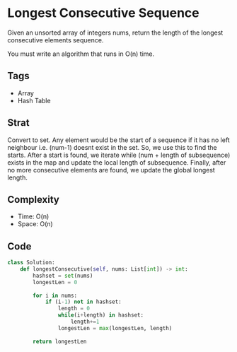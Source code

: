 # Longest Consecutive Sequence

Given an unsorted array of integers nums, return the length of the longest consecutive elements sequence.

You must write an algorithm that runs in O(n) time.

## Tags
- Array
- Hash Table

## Strat

Convert to set. Any element would be the start of a sequence if it has no left neighbour i.e. (num-1) doesnt exist in the set. So, we use this to find the starts. After a start is found, we iterate while (num + length of subsequence) exists in the map and update the local length of subsequence. Finally, after no more consecutive elements are found, we update the global longest length.

## Complexity

- Time: O(n)
- Space: O(n)

## Code

```python
class Solution:
    def longestConsecutive(self, nums: List[int]) -> int:
        hashset = set(nums)
        longestLen = 0
        
        for i in nums:
            if (i-1) not in hashset:
                length = 0
                while(i+length) in hashset:
                    length+=1
                longestLen = max(longestLen, length)
        
        return longestLen
```
